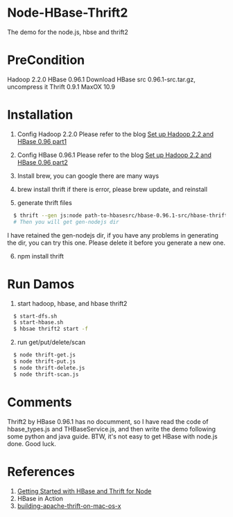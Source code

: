 Node-HBase-Thrift2
==================

The demo for the node.js, hbse and thrift2

PreCondition
======
Hadoop 2.2.0
HBase 0.96.1
Download HBase src 0.96.1-src.tar.gz, uncompress it
Thrift 0.9.1
MaxOX 10.9

Installation
=====
1. Config Hadoop 2.2.0
Please refer to the blog [Set up Hadoop 2.2 and HBase 0.96 part1](http://www.cyanny.com/2014/02/06/set-hadoop-hbase-part1/)

2. Config HBase 0.96.1
Please refer to the blog [Set up Hadoop 2.2 and HBase 0.96 part2](http://www.cyanny.com/2014/02/06/set-hadoop-hbase-part2/)

3. Install brew, you can google there are many ways

4. brew install thrift
if there is error, please brew update, and reinstall

5. generate thrift files
```sh
  $ thrift --gen js:node path-to-hbasesrc/hbase-0.96.1-src/hbase-thrift/src/main/resources/org/apache/hadoop/hbase/thrift2/Hbase.thrift
  # Then you will get gen-nodejs dir
```
I have retained the gen-nodejs dir, if you have any problems in generating the dir, you can try this one.
Please delete it before you generate a new one.

6. npm install thrift


Run Damos
====
1. start hadoop, hbase, and hbase thrift2
```sh
  $ start-dfs.sh
  $ start-hbase.sh
  $ hbsae thrift2 start -f
```
2. run get/put/delete/scan
```sh
  $ node thrift-get.js
  $ node thrift-put.js
  $ node thrift-delete.js
  $ node thrift-scan.js
```

Comments
======
Thrift2 by HBase 0.96.1 has no documment, so I have read the code of hbase_types.js and THBaseService.js, and then write the demo following some python and java guide.
BTW, it's not easy to get HBase with node.js done.
Good luck.

References
====
1. [Getting Started with HBase and Thrift for Node](http://dailyjs.com/2013/07/04/hbase/)
2. HBase in Action
3. [building-apache-thrift-on-mac-os-x](http://blog.evernote.com/tech/2012/12/20/building-apache-thrift-on-mac-os-x/)



